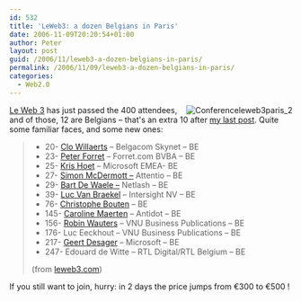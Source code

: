 ```yaml
---
id: 532
title: 'LeWeb3: a dozen Belgians in Paris'
date: 2006-11-09T20:20:54+01:00
author: Peter
layout: post
guid: /2006/11/leweb3-a-dozen-belgians-in-paris/
permalink: /2006/11/09/leweb3-a-dozen-belgians-in-paris/
categories:
  - Web2.0
---
```

[<img border="0" style="float: right; margin-left: 5px" src="http://www.leweb3.com/photos/uncategorized/conferenceleweb3paris_2.jpg" title="Conferenceleweb3paris_2" alt="Conferenceleweb3paris_2" />](http://www.leweb3.com)

[Le Web 3](http://www.leweb3.com) has just passed the 400 attendees, and of those, 12 are Belgians &#8211; that's an extra 10 after [my last post](/2006/10/le-web-3-in-paris/). Quite some familiar faces, and some new ones:

>   * 20- [Clo Willaerts](http://blogs.skynet.be) &#8211; Belgacom Skynet &#8211; BE
>   * 23- [Peter Forret]() &#8211; Forret.com BVBA &#8211; BE
>   * 25- [Kris Hoet](http://crossthebreeze.wordpress.com) &#8211; Microsoft EMEA- BE
>   * 27- [Simon McDermott &#8211;](http://www.attentio.com/blog) Attentio &#8211; BE
>   * 29- [Bart De Waele &#8211;](http://www.netlash.com) Netlash &#8211; BE
>   * 39- [Luc Van Braekel](http://lvb.net) &#8211; Intersight NV &#8211; BE
>   * 76- [Christophe Bouten](http://www.voetbalenzo.be/serendipity) &#8211; BE
>   * 145- [Caroline Maerten](http://www.rollingtalks.com) &#8211; Antidot &#8211; BE
>   * 156- [Robin Wauters](http://www.vnunet.be) &#8211; VNU Business Publications &#8211; BE
>   * 176- Luc Eeckhout &#8211; VNU Business Publications &#8211; BE
>   * 217- [Geert Desager](http://desager.spaces.live.com/blog/) &#8211; Microsoft &#8211; BE
>   * 247- Edouard de Witte &#8211; RTL Digital/RTL Belgium &#8211; BE
> 
> (from [leweb3.com](http://www.leweb3.com/leweb3/2006/11/confirmed_parti.html))

If you still want to join, hurry: in 2 days the price jumps from &euro;300 to &euro;500 !